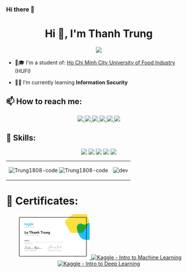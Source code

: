 ### Hi there 👋

<!--
**Trung1808-code/Trung1808-code** is a ✨ _special_ ✨ repository because its `README.md` (this file) appears on your GitHub profile.

Here are some ideas to get you started:

- 🔭 I’m currently working on ...
- 🌱 I’m currently learning ...
- 👯 I’m looking to collaborate on ...
- 🤔 I’m looking for help with ...
- 💬 Ask me about ...
- 📫 How to reach me: ...
- 😄 Pronouns: ...
- ⚡ Fun fact: ...
-->

<!--
**Trung1808-code/Trung1808-code** is a ✨ _special_ ✨ repository because its `README.md` (this file) appears on your GitHub profile.

Here are some ideas to get you started:

- 🔭 I’m currently working on ...
- 🌱 I’m currently learning ...
- 👯 I’m looking to collaborate on ...
- 🤔 I’m looking for help with ...
- 💬 Ask me about ...
- 📫 How to reach me: ...
- 😄 Pronouns: ...
- ⚡ Fun fact: ...
-->

<h1 align="center">Hi 👋, I'm Thanh Trung</h1>
<p align="center"><img src="https://img.icons8.com/color/48/000000/vietnam-circular.png"/></p>

- 🏫🎓 I'm a student of: [Ho Chi Minh City University of Food Industry](https://hufi.edu.vn/) (HUFI)

- 🧑‍🎓 I’m currently learning **Information Security**


## 📫 How to reach me:
<p align="center">
  <a href="https://www.facebook.com/LeTrung18082k" alt="Facebook">
    <img src="https://img.icons8.com/fluent/48/000000/facebook-new.png" target="_blank" />
  </a> 
  <a href="https://www.instagram.com/chun.1808/" alt="Instagram">
    <img src="https://img.icons8.com/fluency/48/000000/instagram-new.png"/>
  </a> 
  <a href="https://github.com/Trung1808-code" alt="Github">
    <img src="https://img.icons8.com/fluent/48/000000/github.png"/>
  </a> 
  <a href="https://www.kaggle.com/trunglethanh" alt="Kaggle" target="_blank" >
    <img src="https://img.icons8.com/windows/48/000000/kaggle.png"/>
  </a>
  <a href="https://zalo.me/0376312438" alt="Zalo">
    <img src="https://img.icons8.com/color/48/000000/zalo.png"/>
  </a>
  <a href="mailto:lethanhtrung1808@gmail.com" alt="Email">
    <img src="https://img.icons8.com/fluent/48/000000/mailing.png"/>
  </a>
</p>

## 🤹 Skills:
<p align="center">
  <img src="https://img.icons8.com/color/48/000000/python--v1.png"/>
  <img src="https://img.icons8.com/color/48/000000/c-plus-plus-logo.png"/>
  <img src="https://img.icons8.com/color/48/000000/linux--v1.png"/>
  <img src="https://img.icons8.com/color/48/000000/windows8.png"/>
  <img src="https://img.icons8.com/fluency/48/000000/microsoft-office-2019.png"/>
</p>

<table style="width:100%;">
  <tr>
    <td>
      <img src="https://github-readme-stats.vercel.app/api/top-langs/?username=Trung1808-code&bg_color=FFFFFF00&text_color=179fa3&layout=compact&hide=CSS&langs_count=10&custom_title=Top%20ngôn%20ngữ%20được%20dùng" alt="Trung1808-code" width="100%"/>
      <img src="https://github-readme-stats.vercel.app/api?username=Trung1808-code&bg_color=FFFFFF00&text_color=179fa3&show_icons=true&count_private=true&include_all_commits=true&custom_title=Hoạt%20động%20trên%20Github" alt="Trung1808-code" width="100%"/>
    </td>
    <td>
      <p align="center"> 
        <img src="https://cdn.dribbble.com/users/1059583/screenshots/4171367/coding-freak.gif" alt="dev" width="100%"/>
      </p>
    </td>
  </tr>
</table>

# 📜 Certificates:
<p align="center">
  <a href="https://www.kaggle.com/learn/certification/trunglethanh/python">
    <img alt="Kaggle - Python" title="Kaggle - Python" src="https://raw.githubusercontent.com/Trung1808-code/Trung1808-code/main/Certificates/Le%20Thanh%20Trung%20-%20Python.png" width="200px" />
  </a>
  
  <a href="https://www.kaggle.com/learn/certification/nguyenhuynhminhtien/intro-to-machine-learning">
    <img alt="Kaggle - Intro to Machine Learning" title="Kaggle - Intro to Machine Learning" src="certificates/Nguyen%20Huynh%20Minh%20Tien%20-%20Intro%20to%20Machine%20Learning.png" width="200px" />
  </a>
  
  <a href="https://www.kaggle.com/learn/certification/nguyenhuynhminhtien/intro-to-deep-learning">
    <img alt="Kaggle - Intro to Deep Learning" title="Kaggle - Intro to Deep Learning" src="certificates/Nguyen%20Huynh%20Minh%20Tien%20-%20Intro%20to%20Deep%20Learning.png" width="200px" />
  </a>
  
  
</p>
